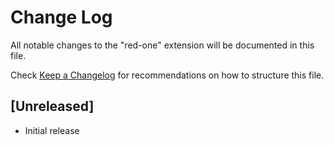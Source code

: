 # Change Log

All notable changes to the "red-one" extension will be documented in this file.

Check [Keep a Changelog](http://keepachangelog.com/) for recommendations on how to structure this file.

## [Unreleased]

- Initial release
